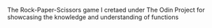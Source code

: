 The Rock-Paper-Scissors game I cretaed under The Odin Project for showcasing the knowledge and understanding of functions
